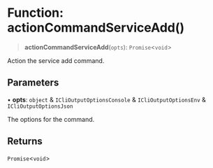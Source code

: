 # Function: actionCommandServiceAdd()

> **actionCommandServiceAdd**(`opts`): `Promise`\<`void`\>

Action the service add command.

## Parameters

• **opts**: `object` & `ICliOutputOptionsConsole` & `ICliOutputOptionsEnv` & `ICliOutputOptionsJson`

The options for the command.

## Returns

`Promise`\<`void`\>
